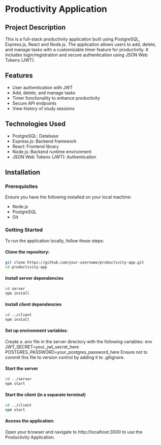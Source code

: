 # Productivity Application

## Project Description

This is a full-stack productivity application built using PostgreSQL, Express.js, React and Node.js. The application allows users to add, delete, and manage tasks with a customizable timer feature for productivity. It includes login/registration and secure authentication using JSON Web Tokens (JWT).

## Features

- User authentication with JWT
- Add, delete, and manage tasks
- Timer functionality to enhance productivity
- Secure API endpoints
- View history of study sessions

## Technologies Used

- PostgreSQL: Database
- Express.js: Backend framework
- React: Frontend library
- Node.js: Backend runtime environment
- JSON Web Tokens (JWT): Authentication

## Installation

### Prerequisites

Ensure you have the following installed on your local machine:

- Node.js
- PostgreSQL
- Git

### Getting Started

To run the application locally, follow these steps:

#### Clone the repository:

```bash
git clone https://github.com/your-username/productivity-app.git
cd productivity-app
```

#### Install server dependencies
```bash
cd server
npm install
```

#### Install client dependencies
```bash
cd ../client
npm install
```

#### Set up environment variables:

Create a .env file in the server directory with the following variables:
env
JWT_SECRET=your_jwt_secret_here
POSTGRES_PASSWORD=your_postgres_password_here
Ensure not to commit this file to version control by adding it to .gitignore.

#### Start the server
```bash
cd ../server
npm start
```

#### Start the client (in a separate terminal)
```bash
cd ../client
npm start
```
#### Access the application:
Open your browser and navigate to http://localhost:3000 to use the Productivity Application.


